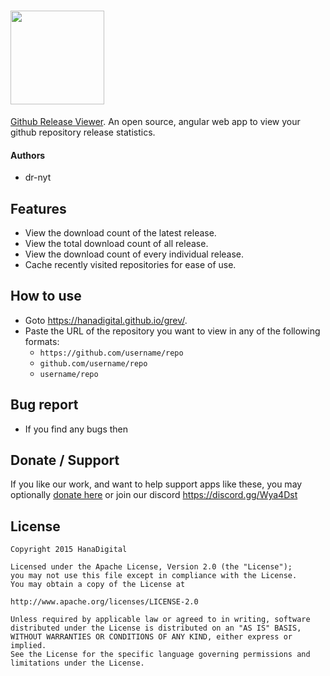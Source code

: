 # [<img src="https://user-images.githubusercontent.com/41040912/84599591-3cf7a480-ae84-11ea-8a25-ef53b8da64b4.png" width="150px"/>](https://hanadigital.github.io/grev/)

[Github Release Viewer](https://hanadigital.github.io/grev/). An open source, angular web app to view your github repository release statistics.

#### Authors
- dr-nyt

## Features
- View the download count of the latest release.
- View the total download count of all release.
- View the download count of every individual release.
- Cache recently visited repositories for ease of use.

## How to use
- Goto https://hanadigital.github.io/grev/.
- Paste the URL of the repository you want to view in any of the following formats:
	- `https://github.com/username/repo`
	- `github.com/username/repo`
	- `username/repo`

## Bug report
- If you find any bugs then

## Donate / Support
If you like our work, and want to help support apps like these, you may optionally [donate here](https://www.paypal.com/cgi-bin/webscr?cmd=_s-xclick&hosted_button_id=2W7DADSP9HKQ8&source=url) or join our discord https://discord.gg/Wya4Dst

## License
```
Copyright 2015 HanaDigital

Licensed under the Apache License, Version 2.0 (the "License");
you may not use this file except in compliance with the License.
You may obtain a copy of the License at

http://www.apache.org/licenses/LICENSE-2.0

Unless required by applicable law or agreed to in writing, software
distributed under the License is distributed on an "AS IS" BASIS,
WITHOUT WARRANTIES OR CONDITIONS OF ANY KIND, either express or implied.
See the License for the specific language governing permissions and
limitations under the License.
```
